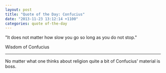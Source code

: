 ```yaml
---
layout: post
title: "Quote of the Day: Confucius"
date: "2013-11-23 13:12:14 +1100"
categories: quote of-the-day
---
```



"It does not matter how slow you go so long as you do not stop."

Wisdom of Confucius

---

No matter what one thinks about religion quite a bit of Confucius' material is <a title="to use today's vernacular">boss</a>.
